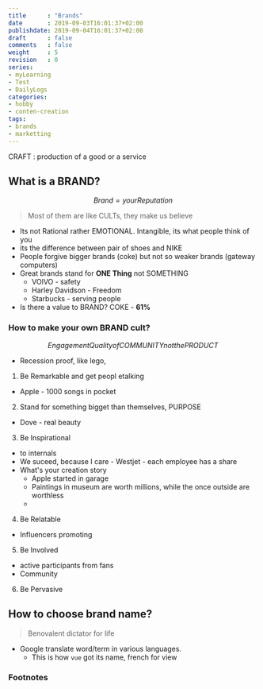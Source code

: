 ```yaml
---
title      : "Brands"
date       : 2019-09-03T16:01:37+02:00
publishdate: 2019-09-04T16:01:37+02:00
draft      : false
comments   : false
weight     : 5
revision   : 0
series:
- myLearning
- Test
- DailyLogs
categories:
- hobby
- conten-creation
tags:
- brands
- marketting
---
```


CRAFT
: production of a good or a service


## What is a BRAND?

$$ Brand = your Reputation $$

> Most of them are like CULTs, they make us believe


* Its not Rational rather EMOTIONAL. Intangible, its what people think of you
* its the difference between pair of shoes and NIKE
* People forgive bigger brands (coke) but not so weaker brands (gateway computers)
* Great brands stand for **ONE Thing** not SOMETHING
  * VOlVO - safety
  * Harley Davidson - Freedom
  * Starbucks - serving people
* Is there a value to BRAND? COKE - **61%**

### How to make your own BRAND cult?

$$
Engagement
Quality of COMMUNITY not the PRODUCT
$$

* Recession proof, like lego,
1. Be Remarkable and get peopl etalking
  * Apple - 1000 songs in pocket
2. Stand for something bigget than themselves, PURPOSE
  * Dove - real beauty
3. Be Inspirational
  * to internals
  * We suceed, because I care - Westjet - each employee has a share
  * What's your creation story
    * Apple started in garage
    * Paintings in museum are worth millions, while the once outside are worthless
    *
4. Be Relatable
  * Influencers promoting
5. Be Involved
  * active participants from fans
  * Community
6. Be Pervasive

## How to choose brand name?

> Benovalent dictator for life

* Google translate word/term in various languages.
  * This is how `vue` got its name, french for view

### Footnotes

[^1]:
[^2]:
